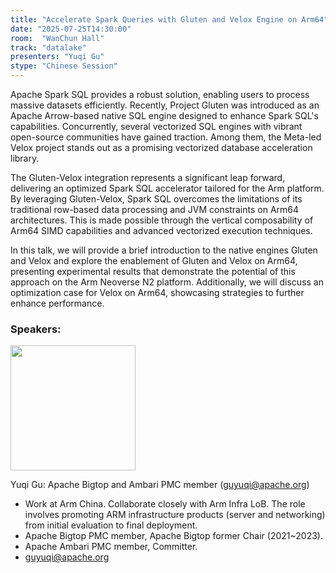 ```yaml
---
title: "Accelerate Spark Queries with Gluten and Velox Engine on Arm64"
date: "2025-07-25T14:30:00"
room:  "WanChun Hall"
track: "datalake"
presenters: "Yuqi Gu"
stype: "Chinese Session"
---
```


Apache Spark SQL provides a robust solution, enabling users to process massive datasets efficiently. Recently, Project Gluten was introduced as an Apache Arrow-based native SQL engine designed to enhance Spark SQL's capabilities. Concurrently, several vectorized SQL engines with vibrant open-source communities have gained traction. Among them, the Meta-led Velox project stands out as a promising vectorized database acceleration library.

The Gluten-Velox integration represents a significant leap forward, delivering an optimized Spark SQL accelerator tailored for the Arm platform. By leveraging Gluten-Velox, Spark SQL overcomes the limitations of its traditional row-based data processing and JVM constraints on Arm64 architectures. This is made possible through the vertical composability of Arm64 SIMD capabilities and advanced vectorized execution techniques.

In this talk, we will provide a brief introduction to the native engines Gluten and Velox and explore the enablement of Gluten and Velox on Arm64, presenting experimental results that demonstrate the potential of this approach on the Arm Neoverse N2 platform. Additionally, we will discuss an optimization case for Velox on Arm64, showcasing strategies to further enhance performance.


### Speakers:


<img src="https://sessionize.com/image/c0c6-400o400o1-ssHnQc9M2G2yMbua5opioP.jpg" width="200" /><br/>

Yuqi Gu: Apache Bigtop and Ambari PMC member (guyuqi@apache.org)

- Work at Arm China. Collaborate closely with Arm Infra LoB. The role involves promoting ARM infrastructure products (server and networking) from initial evaluation to final deployment. 
- Apache Bigtop PMC member, Apache Bigtop former Chair (2021~2023).
- Apache Ambari PMC member, Committer.
- guyuqi@apache.org